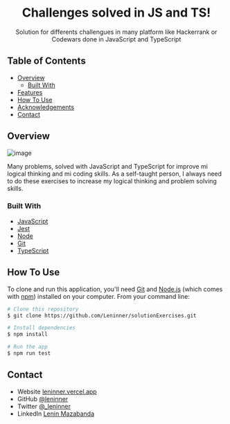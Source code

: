 <!-- Please update value in the {}  -->

<h1 align="center">Challenges solved in JS and TS!</h1>

<div align="center">
   Solution for differents challengues in many platform like Hackerrank or Codewars done in JavaScript and TypeScript
</div>

<!-- TABLE OF CONTENTS -->

## Table of Contents

- [Overview](#overview)
  - [Built With](#built-with)
- [Features](#features)
- [How To Use](#how-to-use)
- [Acknowledgements](#acknowledgements)
- [Contact](#contact)

<!-- OVERVIEW -->

## Overview

![image](https://user-images.githubusercontent.com/67031243/159381968-a438b986-0a0f-4939-b9cd-27cf45ce2d2c.png)

Many problems, solved with JavaScript and TypeScript for improve mi logical thinking and mi coding skills. As a self-taught person, I always need to do these exercises to increase my logical thinking and problem solving skills.

### Built With

<!-- This section should list any major frameworks that you built your project using. Here are a few examples.-->

- [JavaScript](https://reactjs.org/)
- [Jest](https://redux.js.org/)
- [Node](https://styled-components.com/)
- [Git](https://git-scm.com/)
- [TypeScript](https://www.typescriptlang.org/)

## How To Use

<!-- Example: -->

To clone and run this application, you'll need [Git](https://git-scm.com) and [Node.js](https://nodejs.org/en/download/) (which comes with [npm](http://npmjs.com)) installed on your computer.
From your command line:

```bash
# Clone this repository
$ git clone https://github.com/Leninner/solutionExercises.git

# Install dependencies
$ npm install

# Run the app
$ npm run test
```

## Contact

- Website [leninner.vercel.app](https://leninner.vercel.app/)
- GitHub [@leninner](https://github.com/leninner)
- Twitter [@\_leninner](https://twitter.com/_leninner)
- LinkedIn [Lenin Mazabanda](https://www.linkedin.com/in/leninner/)

